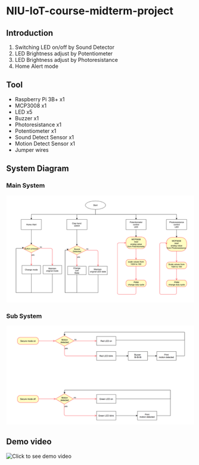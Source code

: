 # NIU-IoT-course-midterm-project

## Introduction
1. Switching LED on/off by Sound Detector
2. LED Brightness adjust by Potentiometer
3. LED Brightness adjust by Photoresistance
4. Home Alert mode

## Tool
- Raspberry Pi 3B+ x1
- MCP3008 x1
- LED x5
- Buzzer x1
- Photoresistance x1
- Potentiometer x1
- Sound Detect Sensor x1
- Motion Detect Sensor x1
- Jumper wires

## System Diagram
### Main System

![](https://github.com/finch445/NIU-IoT-course-midterm-project/blob/master/diagram1.png)

### Sub System

![](https://github.com/finch445/NIU-IoT-course-midterm-project/blob/master/diagram2.png)

## Demo video
![Click to see demo video](https://youtu.be/wkOWCFXE88M)
